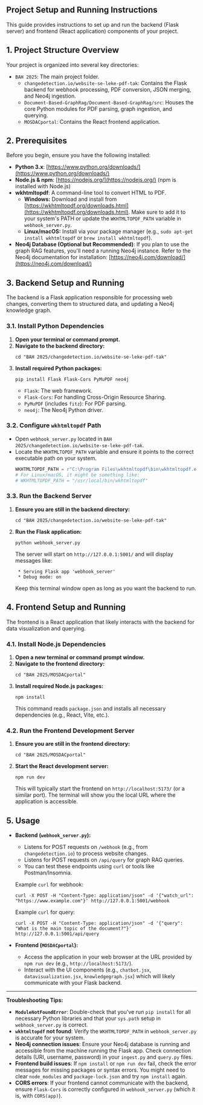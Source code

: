 ## Project Setup and Running Instructions

This guide provides instructions to set up and run the backend (Flask server) and frontend (React application) components of your project.

## 1. Project Structure Overview

Your project is organized into several key directories:

* `BAH 2025`: The main project folder.
    * `changedetection.io/website-se-leke-pdf-tak`: Contains the Flask backend for webhook processing, PDF conversion, JSON merging, and Neo4j ingestion.
    * `Document-Based-GraphRag/Document-Based-GraphRag/src`: Houses the core Python modules for PDF parsing, graph ingestion, and querying.
    * `MOSDACportal`: Contains the React frontend application.

## 2. Prerequisites

Before you begin, ensure you have the following installed:

* **Python 3.x**: [https://www.python.org/downloads/](https://www.python.org/downloads/)
* **Node.js & npm**: [https://nodejs.org/](https://nodejs.org/) (npm is installed with Node.js)
* **wkhtmltopdf**: A command-line tool to convert HTML to PDF.
    * **Windows:** Download and install from [https://wkhtmltopdf.org/downloads.html](https://wkhtmltopdf.org/downloads.html). Make sure to add it to your system's PATH or update the `WKHTMLTOPDF_PATH` variable in `webhook_server.py`.
    * **Linux/macOS:** Install via your package manager (e.g., `sudo apt-get install wkhtmltopdf` or `brew install wkhtmltopdf`).
* **Neo4j Database (Optional but Recommended)**: If you plan to use the graph RAG features, you'll need a running Neo4j instance. Refer to the Neo4j documentation for installation: [https://neo4j.com/download/](https://neo4j.com/download/)

## 3. Backend Setup and Running

The backend is a Flask application responsible for processing web changes, converting them to structured data, and updating a Neo4j knowledge graph.

### 3.1. Install Python Dependencies

1.  **Open your terminal or command prompt.**
2.  **Navigate to the backend directory:**
    ```
    cd "BAH 2025/changedetection.io/website-se-leke-pdf-tak"
    ```
3.  **Install required Python packages:**
    ```
    pip install Flask Flask-Cors PyMuPDF neo4j
    ```
    * `Flask`: The web framework.
    * `Flask-Cors`: For handling Cross-Origin Resource Sharing.
    * `PyMuPDF` (includes `fitz`): For PDF parsing.
    * `neo4j`: The Neo4j Python driver.

### 3.2. Configure `wkhtmltopdf` Path

* Open `webhook_server.py` located in `BAH 2025/changedetection.io/website-se-leke-pdf-tak`.
* Locate the `WKHTMLTOPDF_PATH` variable and ensure it points to the correct executable path on your system.
    ```python
    WKHTMLTOPDF_PATH = r"C:\Program Files\wkhtmltopdf\bin\wkhtmltopdf.exe" # Example for Windows
    # For Linux/macOS, it might be something like:
    # WKHTMLTOPDF_PATH = "/usr/local/bin/wkhtmltopdf"
    ```

### 3.3. Run the Backend Server

1.  **Ensure you are still in the backend directory:**
    ```
    cd "BAH 2025/changedetection.io/website-se-leke-pdf-tak"
    ```
2.  **Run the Flask application:**
    ```
    python webhook_server.py
    ```
    The server will start on `http://127.0.0.1:5001/` and will display messages like:
    ```
     * Serving Flask app 'webhook_server'
     * Debug mode: on
    ```
    Keep this terminal window open as long as you want the backend to run.

## 4. Frontend Setup and Running

The frontend is a React application that likely interacts with the backend for data visualization and querying.

### 4.1. Install Node.js Dependencies

1.  **Open a new terminal or command prompt window.**
2.  **Navigate to the frontend directory:**
    ```
    cd "BAH 2025/MOSDACportal"
    ```
3.  **Install required Node.js packages:**
    ```
    npm install
    ```
    This command reads `package.json` and installs all necessary dependencies (e.g., React, Vite, etc.).

### 4.2. Run the Frontend Development Server

1.  **Ensure you are still in the frontend directory:**
    ```
    cd "BAH 2025/MOSDACportal"
    ```
2.  **Start the React development server:**
    ```
    npm run dev
    ```
    This will typically start the frontend on `http://localhost:5173/` (or a similar port). The terminal will show you the local URL where the application is accessible.

## 5. Usage

* **Backend (`webhook_server.py`):**
    * Listens for POST requests on `/webhook` (e.g., from `changedetection.io`) to process website changes.
    * Listens for POST requests on `/api/query` for graph RAG queries.
    * You can test these endpoints using `curl` or tools like Postman/Insomnia.

    Example `curl` for webhook:
    ```
    curl -X POST -H "Content-Type: application/json" -d '{"watch_url": "https://www.example.com"}' http://127.0.0.1:5001/webhook
    ```

    Example `curl` for query:
    ```
    curl -X POST -H "Content-Type: application/json" -d '{"query": "What is the main topic of the document?"}' http://127.0.0.1:5001/api/query
    ```

* **Frontend (`MOSDACportal`):**
    * Access the application in your web browser at the URL provided by `npm run dev` (e.g., `http://localhost:5173/`).
    * Interact with the UI components (e.g., `chatbot.jsx`, `datavisualization.jsx`, `knowledgegraph.jsx`) which will likely communicate with your Flask backend.

---

**Troubleshooting Tips:**

* **`ModuleNotFoundError`**: Double-check that you've run `pip install` for all necessary Python libraries and that your `sys.path` setup in `webhook_server.py` is correct.
* **`wkhtmltopdf` not found**: Verify the `WKHTMLTOPDF_PATH` in `webhook_server.py` is accurate for your system.
* **Neo4j connection issues**: Ensure your Neo4j database is running and accessible from the machine running the Flask app. Check connection details (URI, username, password) in your `ingest.py` and `query.py` files.
* **Frontend build issues**: If `npm install` or `npm run dev` fail, check the error messages for missing packages or syntax errors. You might need to clear `node_modules` and `package-lock.json` and try `npm install` again.
* **CORS errors**: If your frontend cannot communicate with the backend, ensure `Flask-Cors` is correctly configured in `webhook_server.py` (which it is, with `CORS(app)`).

